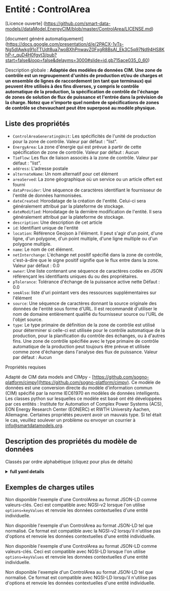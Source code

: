Entité : ControlArea  
====================  
[Licence ouverte] (https://github.com/smart-data-models//dataModel.EnergyCIM/blob/master/ControlArea/LICENSE.md)  
[document généré automatiquement] (https://docs.google.com/presentation/d/e/2PACX-1vTs-Ng5dIAwkg91oTTUdt8ua7woBXhPnwavZ0FxgR8BsAI_Ek3C5q97Nd94HS8KhP-r_quD4H0fgyt3/pub?start=false&loop=false&delayms=3000#slide=id.gb715ace035_0_60)  
Description globale : **Adaptée des modèles de données CIM. Une zone de contrôle est un regroupement d'unités de production et/ou de charges et un ensemble de lignes de raccordement (en tant que terminaux) qui peuvent être utilisés à des fins diverses, y compris le contrôle automatique de la production, la spécification de contrôle de l'échange de zones de solution de flux de puissance et l'entrée dans la prévision de la charge.   Notez que n'importe quel nombre de spécifications de zones de contrôle se chevauchant peut être superposé au modèle physique.**  

## Liste des propriétés  

- `ControlAreaGeneratingUnit`: Les spécificités de l'unité de production pour la zone de contrôle. Valeur par défaut : "list".  - `EnergyArea`: La zone d'énergie qui est prévue à partir de cette spécification de zone de contrôle. Valeur par défaut : Aucun  - `TieFlow`: Les flux de liaison associés à la zone de contrôle. Valeur par défaut : "list".  - `address`: L'adresse postale  - `alternateName`: Un nom alternatif pour cet élément  - `areaServed`: La zone géographique où un service ou un article offert est fourni  - `dataProvider`: Une séquence de caractères identifiant le fournisseur de l'entité de données harmonisées.  - `dateCreated`: Horodatage de la création de l'entité. Celui-ci sera généralement attribué par la plateforme de stockage.  - `dateModified`: Horodatage de la dernière modification de l'entité. Il sera généralement attribué par la plateforme de stockage.  - `description`: Une description de cet article  - `id`: Identifiant unique de l'entité  - `location`: Référence Geojson à l'élément. Il peut s'agir d'un point, d'une ligne, d'un polygone, d'un point multiple, d'une ligne multiple ou d'un polygone multiple.  - `name`: Le nom de cet élément.  - `netInterchange`: L'échange net positif spécifié dans la zone de contrôle, c'est-à-dire que le signe positif signifie que le flux entre dans la zone. Valeur par défaut : 0.0  - `owner`: Une liste contenant une séquence de caractères codée en JSON référençant les identifiants uniques du ou des propriétaires.  - `pTolerance`: Tolérance d'échange de la puissance active nette Défaut : 0.0  - `seeAlso`: liste d'uri pointant vers des ressources supplémentaires sur l'élément  - `source`: Une séquence de caractères donnant la source originale des données de l'entité sous forme d'URL. Il est recommandé d'utiliser le nom de domaine entièrement qualifié du fournisseur source ou l'URL de l'objet source.  - `type`: Le type primaire de définition de la zone de contrôle est utilisé pour déterminer si celle-ci est utilisée pour le contrôle automatique de la production, pour la planification du contrôle des échanges, ou à d'autres fins.   Une zone de contrôle spécifiée avec le type primaire de contrôle automatique de la production peut toujours être prévue et utilisée comme zone d'échange dans l'analyse des flux de puissance. Valeur par défaut : Aucun    
Propriétés requises  
Adapté de CIM data models and CIMpy - [https://github.com/sogno-platform/cimpy](https://github.com/sogno-platform/cimpy). Ce modèle de données est une conversion directe du modèle d'information commun (CIM) spécifié par la norme IEC61970 en modèles de données intelligents. Les classes python sur lesquelles ce modèle est basé ont été développées par ces entités : Institute for Automation of Complex Power Systems (ACS), EON Energy Research Center (EONERC) et RWTH University Aachen, Allemagne. Certaines propriétés peuvent avoir un mauvais type. Si tel était le cas, veuillez soulever un problème ou envoyer un courrier à info@smartdatamodels.org.  
## Description des propriétés du modèle de données  
Classés par ordre alphabétique (cliquez pour plus de détails)  
<details><summary><strong>full yaml details</strong></summary>    
```yaml  
ControlArea:    
  description: 'Adapted from CIM data models. A control areais a grouping of generating units and/or loads and a cutset of tie lines (as terminals) which may be used for a variety of purposes including automatic generation control, powerflow solution area interchange control specification, and input to load forecasting.   Note that any number of overlapping control area specifications can be superimposed on the physical model.'    
  properties:    
    ControlAreaGeneratingUnit:    
      description: 'The generating unit specificaitons for the control area. Default: ''list'''    
      type: number    
      x-ngsi:    
        model: https://schema.org/Number    
        type: Property    
    EnergyArea:    
      description: 'The energy area that is forecast from this control area specification. Default: None'    
      type: number    
      x-ngsi:    
        model: https://schema.org/Number    
        type: Property    
    TieFlow:    
      description: 'The tie flows associated with the control area. Default: ''list'''    
      type: number    
      x-ngsi:    
        model: https://schema.org/Number    
        type: Property    
    address:    
      description: 'The mailing address'    
      properties:    
        addressCountry:    
          description: 'Property. The country. For example, Spain. Model:''https://schema.org/addressCountry'''    
          type: string    
        addressLocality:    
          description: 'Property. The locality in which the street address is, and which is in the region. Model:''https://schema.org/addressLocality'''    
          type: string    
        addressRegion:    
          description: 'Property. The region in which the locality is, and which is in the country. Model:''https://schema.org/addressRegion'''    
          type: string    
        postOfficeBoxNumber:    
          description: 'Property. The post office box number for PO box addresses. For example, 03578. Model:''https://schema.org/postOfficeBoxNumber'''    
          type: string    
        postalCode:    
          description: 'Property. The postal code. For example, 24004. Model:''https://schema.org/https://schema.org/postalCode'''    
          type: string    
        streetAddress:    
          description: 'Property. The street address. Model:''https://schema.org/streetAddress'''    
          type: string    
      type: object    
      x-ngsi:    
        model: https://schema.org/address    
        type: Property    
    alternateName:    
      description: 'An alternative name for this item'    
      type: string    
      x-ngsi:    
        type: Property    
    areaServed:    
      description: 'The geographic area where a service or offered item is provided'    
      type: string    
      x-ngsi:    
        model: https://schema.org/Text    
        type: Property    
    dataProvider:    
      description: 'A sequence of characters identifying the provider of the harmonised data entity.'    
      type: string    
      x-ngsi:    
        type: Property    
    dateCreated:    
      description: 'Entity creation timestamp. This will usually be allocated by the storage platform.'    
      format: date-time    
      type: string    
      x-ngsi:    
        type: Property    
    dateModified:    
      description: 'Timestamp of the last modification of the entity. This will usually be allocated by the storage platform.'    
      format: date-time    
      type: string    
      x-ngsi:    
        type: Property    
    description:    
      description: 'A description of this item'    
      type: string    
      x-ngsi:    
        type: Property    
    id:    
      anyOf: &controlarea_-_properties_-_owner_-_items_-_anyof    
        - description: 'Property. Identifier format of any NGSI entity'    
          maxLength: 256    
          minLength: 1    
          pattern: ^[\w\-\.\{\}\$\+\*\[\]`|~^@!,:\\]+$    
          type: string    
        - description: 'Property. Identifier format of any NGSI entity'    
          format: uri    
          type: string    
      description: 'Unique identifier of the entity'    
      x-ngsi:    
        type: Property    
    location:    
      description: 'Geojson reference to the item. It can be Point, LineString, Polygon, MultiPoint, MultiLineString or MultiPolygon'    
      oneOf:    
        - description: 'Geoproperty. Geojson reference to the item. Point'    
          properties:    
            bbox:    
              items:    
                type: number    
              minItems: 4    
              type: array    
            coordinates:    
              items:    
                type: number    
              minItems: 2    
              type: array    
            type:    
              enum:    
                - Point    
              type: string    
          required:    
            - type    
            - coordinates    
          title: 'GeoJSON Point'    
          type: object    
        - description: 'Geoproperty. Geojson reference to the item. LineString'    
          properties:    
            bbox:    
              items:    
                type: number    
              minItems: 4    
              type: array    
            coordinates:    
              items:    
                items:    
                  type: number    
                minItems: 2    
                type: array    
              minItems: 2    
              type: array    
            type:    
              enum:    
                - LineString    
              type: string    
          required:    
            - type    
            - coordinates    
          title: 'GeoJSON LineString'    
          type: object    
        - description: 'Geoproperty. Geojson reference to the item. Polygon'    
          properties:    
            bbox:    
              items:    
                type: number    
              minItems: 4    
              type: array    
            coordinates:    
              items:    
                items:    
                  items:    
                    type: number    
                  minItems: 2    
                  type: array    
                minItems: 4    
                type: array    
              type: array    
            type:    
              enum:    
                - Polygon    
              type: string    
          required:    
            - type    
            - coordinates    
          title: 'GeoJSON Polygon'    
          type: object    
        - description: 'Geoproperty. Geojson reference to the item. MultiPoint'    
          properties:    
            bbox:    
              items:    
                type: number    
              minItems: 4    
              type: array    
            coordinates:    
              items:    
                items:    
                  type: number    
                minItems: 2    
                type: array    
              type: array    
            type:    
              enum:    
                - MultiPoint    
              type: string    
          required:    
            - type    
            - coordinates    
          title: 'GeoJSON MultiPoint'    
          type: object    
        - description: 'Geoproperty. Geojson reference to the item. MultiLineString'    
          properties:    
            bbox:    
              items:    
                type: number    
              minItems: 4    
              type: array    
            coordinates:    
              items:    
                items:    
                  items:    
                    type: number    
                  minItems: 2    
                  type: array    
                minItems: 2    
                type: array    
              type: array    
            type:    
              enum:    
                - MultiLineString    
              type: string    
          required:    
            - type    
            - coordinates    
          title: 'GeoJSON MultiLineString'    
          type: object    
        - description: 'Geoproperty. Geojson reference to the item. MultiLineString'    
          properties:    
            bbox:    
              items:    
                type: number    
              minItems: 4    
              type: array    
            coordinates:    
              items:    
                items:    
                  items:    
                    items:    
                      type: number    
                    minItems: 2    
                    type: array    
                  minItems: 4    
                  type: array    
                type: array    
              type: array    
            type:    
              enum:    
                - MultiPolygon    
              type: string    
          required:    
            - type    
            - coordinates    
          title: 'GeoJSON MultiPolygon'    
          type: object    
      x-ngsi:    
        type: Geoproperty    
    name:    
      description: 'The name of this item.'    
      type: string    
      x-ngsi:    
        type: Property    
    netInterchange:    
      description: 'The specified positive net interchange into the control area, i.e. positive sign means flow in to the area. Default: 0.0'    
      type: number    
      x-ngsi:    
        model: https://schema.org/Number    
        type: Property    
    owner:    
      description: 'A List containing a JSON encoded sequence of characters referencing the unique Ids of the owner(s)'    
      items:    
        anyOf: *controlarea_-_properties_-_owner_-_items_-_anyof    
        description: 'Property. Unique identifier of the entity'    
      type: array    
      x-ngsi:    
        type: Property    
    pTolerance:    
      description: 'Active power net interchange tolerance Default: 0.0'    
      type: number    
      x-ngsi:    
        model: https://schema.org/Number    
        type: Property    
    seeAlso:    
      description: 'list of uri pointing to additional resources about the item'    
      oneOf:    
        - items:    
            format: uri    
            type: string    
          minItems: 1    
          type: array    
        - format: uri    
          type: string    
      x-ngsi:    
        type: Property    
    source:    
      description: 'A sequence of characters giving the original source of the entity data as a URL. Recommended to be the fully qualified domain name of the source provider, or the URL to the source object.'    
      type: string    
      x-ngsi:    
        type: Property    
    type:    
      description: 'The primary type of control area definition used to determine if this is used for automatic generation control, for planning interchange control, or other purposes.   A control area specified with primary type of automatic generation control could still be forecast and used as an interchange area in power flow analysis. Default: None'    
      type: number    
      x-ngsi:    
        model: https://schema.org/Number    
        type: Property    
  required: []    
  type: object    
```  
</details>    
## Exemples de charges utiles  
Non disponible l'exemple d'une ControlArea au format JSON-LD comme valeurs-clés. Ceci est compatible avec NGSI-v2 lorsque l'on utilise `options=keyValues` et renvoie les données contextuelles d'une entité individuelle.  
Non disponible l'exemple d'un ControlArea au format JSON-LD tel que normalisé. Ce format est compatible avec la NGSI-v2 lorsqu'il n'utilise pas d'options et renvoie les données contextuelles d'une entité individuelle.  
Non disponible l'exemple d'une ControlArea au format JSON-LD comme valeurs-clés. Ceci est compatible avec NGSI-LD lorsque l'on utilise `options=keyValues` et renvoie les données contextuelles d'une entité individuelle.  
Non disponible l'exemple d'un ControlArea au format JSON-LD tel que normalisé. Ce format est compatible avec NGSI-LD lorsqu'il n'utilise pas d'options et renvoie les données contextuelles d'une entité individuelle.  
